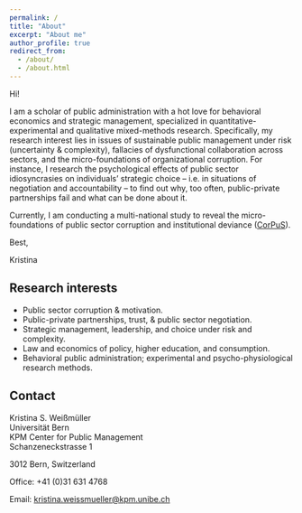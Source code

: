 ```yaml
---
permalink: /
title: "About"
excerpt: "About me"
author_profile: true
redirect_from: 
  - /about/
  - /about.html
---
```


Hi!

I am a scholar of public administration with a hot love for behavioral economics and strategic management, specialized in quantitative-experimental and qualitative mixed-methods research. Specifically, my research interest lies in issues of sustainable public management under risk (uncertainty & complexity), fallacies of dysfunctional collaboration across sectors, and the micro-foundations of organizational corruption. For instance, I research the psychological effects of public sector idiosyncrasies on individuals’ strategic choice – i.e. in situations of negotiation and accountability – to find out why, too often, public-private partnerships fail and what can be done about it.

Currently, I am conducting a multi-national study to reveal the micro-foundations of public sector corruption and institutional deviance (<a href="https://ksweissmueller.github.io/corpus/" title="https://ksweissmueller.github.io/corpus/" style="text-decoration:underline;" target="_blank" >CorPuS</a>).

Best,

Kristina

 

Research interests
-------------------
* Public sector corruption & motivation.
* Public-private partnerships, trust, & public sector negotiation.
* Strategic management, leadership, and choice under risk and complexity.
* Law and economics of policy, higher education, and consumption.
* Behavioral public administration; experimental and psycho-physiological research methods.

 

Contact
--------
Kristina S. Weißmüller <br>
Universität Bern <br>
KPM Center for Public Management <br>
Schanzeneckstrasse 1 <br>

3012 Bern, Switzerland

Office: +41 (0)31 631 4768

Email: <a href="mailto:kristina.weissmueller@kpm.unibe.ch">kristina.weissmueller@kpm.unibe.ch</a>

